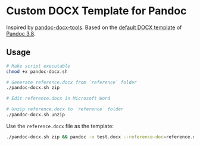 # Custom DOCX Template for Pandoc

Inspired by [pandoc-docx-tools](https://github.com/rnwst/pandoc-docx-tools). Based on the [default DOCX template](https://github.com/jgm/pandoc/tree/main/data/docx) of [Pandoc 3.8](https://github.com/jgm/pandoc/releases/tag/3.8).

## Usage

```bash
# Make script executable
chmod +x pandoc-docx.sh

# Generate reference.docx from `reference` folder
./pandoc-docx.sh zip

# Edit reference.docx in Microsoft Word

# Unzip reference.docx to `reference` folder
./pandoc-docx.sh unzip
```

Use the `reference.docx` file as the template:

```bash
./pandoc-docx.sh zip && pandoc -o test.docx --reference-doc=reference.docx test.md --number-sections
```
